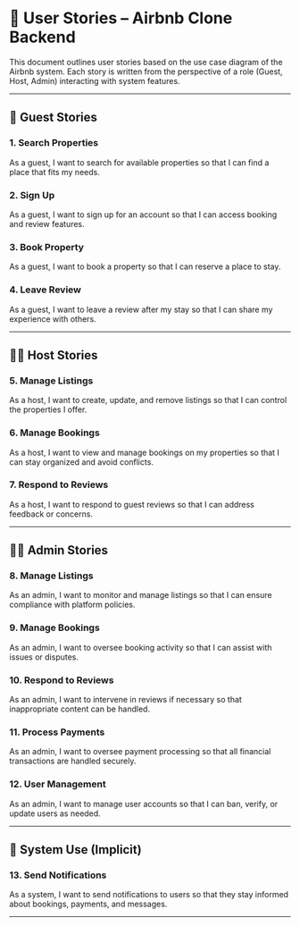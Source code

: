 # 🧾 User Stories – Airbnb Clone Backend

This document outlines user stories based on the use case diagram of the Airbnb system. Each story is written from the perspective of a role (Guest, Host, Admin) interacting with system features.

---

## 👤 Guest Stories

### 1. Search Properties
As a guest, I want to search for available properties so that I can find a place that fits my needs.

### 2. Sign Up
As a guest, I want to sign up for an account so that I can access booking and review features.

### 3. Book Property
As a guest, I want to book a property so that I can reserve a place to stay.

### 4. Leave Review
As a guest, I want to leave a review after my stay so that I can share my experience with others.

---

## 🧑‍💼 Host Stories

### 5. Manage Listings
As a host, I want to create, update, and remove listings so that I can control the properties I offer.

### 6. Manage Bookings
As a host, I want to view and manage bookings on my properties so that I can stay organized and avoid conflicts.

### 7. Respond to Reviews
As a host, I want to respond to guest reviews so that I can address feedback or concerns.

---

## 👨‍💻 Admin Stories

### 8. Manage Listings
As an admin, I want to monitor and manage listings so that I can ensure compliance with platform policies.

### 9. Manage Bookings
As an admin, I want to oversee booking activity so that I can assist with issues or disputes.

### 10. Respond to Reviews
As an admin, I want to intervene in reviews if necessary so that inappropriate content can be handled.

### 11. Process Payments
As an admin, I want to oversee payment processing so that all financial transactions are handled securely.

### 12. User Management
As an admin, I want to manage user accounts so that I can ban, verify, or update users as needed.

---

## 🔔 System Use (Implicit)

### 13. Send Notifications
As a system, I want to send notifications to users so that they stay informed about bookings, payments, and messages.

---
